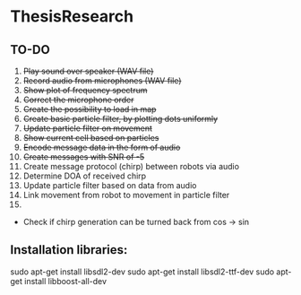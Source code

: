 # ThesisResearch

## TO-DO

<ol>
  <li><s>Play sound over speaker (WAV file)</s></li>
  <li><s>Record audio from microphones (WAV file)</s></li>
  <li><s>Show plot of frequency spectrum</s></li>
  <li><s>Correct the microphone order</s></li>
  <li><s>Create the possibility to load in map</s></li>
  <li><s>Create basic particle filter, by plotting dots uniformly</s></li>
  <li><s>Update particle filter on movement</s></li>
  <li><s>Show current cell based on particles</s></li>
  <li><s>Encode message data in the form of audio</s></li>
  <li><s>Create messages with SNR of -5</s></li>
  <li>Create message protocol (chirp) between robots via audio</li>
  <li>Determine DOA of received chirp</li>
  <li>Update particle filter based on data from audio</li>
  <li>Link movement from robot to movement in particle filter</li>
  <li></li>
</ol>

- Check if chirp generation can be turned back from cos -> sin

## Installation libraries:
sudo apt-get install libsdl2-dev
sudo apt-get install libsdl2-ttf-dev
sudo apt-get install libboost-all-dev
